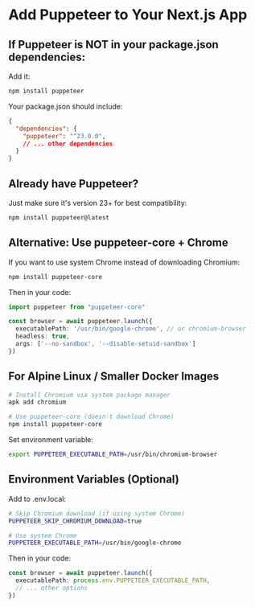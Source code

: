 # Add Puppeteer to Your Next.js App

## If Puppeteer is NOT in your package.json dependencies:

Add it:

```bash
npm install puppeteer
```

Your package.json should include:

```json
{
  "dependencies": {
    "puppeteer": "^23.0.0",
    // ... other dependencies
  }
}
```

## Already have Puppeteer?

Just make sure it's version 23+ for best compatibility:

```bash
npm install puppeteer@latest
```

## Alternative: Use puppeteer-core + Chrome

If you want to use system Chrome instead of downloading Chromium:

```bash
npm install puppeteer-core
```

Then in your code:

```typescript
import puppeteer from "puppeteer-core"

const browser = await puppeteer.launch({
  executablePath: '/usr/bin/google-chrome', // or chromium-browser
  headless: true,
  args: ['--no-sandbox', '--disable-setuid-sandbox']
})
```

## For Alpine Linux / Smaller Docker Images

```bash
# Install Chromium via system package manager
apk add chromium

# Use puppeteer-core (doesn't download Chrome)
npm install puppeteer-core
```

Set environment variable:
```bash
export PUPPETEER_EXECUTABLE_PATH=/usr/bin/chromium-browser
```

## Environment Variables (Optional)

Add to .env.local:

```bash
# Skip Chromium download (if using system Chrome)
PUPPETEER_SKIP_CHROMIUM_DOWNLOAD=true

# Use system Chrome
PUPPETEER_EXECUTABLE_PATH=/usr/bin/google-chrome
```

Then in your code:
```typescript
const browser = await puppeteer.launch({
  executablePath: process.env.PUPPETEER_EXECUTABLE_PATH,
  // ... other options
})
```
